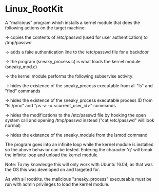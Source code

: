 # Linux_RootKit

A "malicious" program which installs a kernel module that does the following actions on the target machine:

-> copies the contents of /etc/passwd (used for user authentication) to /tmp/passwd

-> adds a fake authentication line to the /etc/passwd file for a backdoor 

-> the program (sneaky_process.c) is what loads the kernel module (sneaky_mod.c)

-> the kernel module performs the following subservise activity:
  
  -> hides the existence of the sneaky_process executable from all "ls" and "find" commands
  
  -> hides the existence of the sneaky_process executable process ID 
     from "ls /proc" and "ps -a -u <current_user_id>" commands 
  
  -> hides the modifications to the /etc/passwd file by hooking the open 
     system call and opening /tmp/passwd instead ("cat /etc/passwd" will look normal)
  
  -> hides the existence of the sneaky_module from the lsmod command 
  

The program goes into an infinite loop while the kernel module is installed so the above behavior can
be tested. Entering the character 'q' will break the infinite loop and unload the kernel module.


Note: To my knowledge this will only work with Ubuntu 16.04, as that was the OS this was developed on
and targeted for. 


As with all rootkits, the malicious "sneaky_process" executeable must be run with admin privileges 
to load the kernel module. 
  
